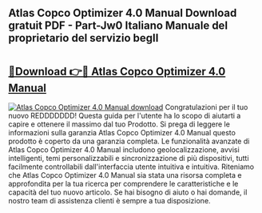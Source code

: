 ## Atlas Copco Optimizer 4.0 Manual Download gratuit PDF - Part-Jw0 Italiano Manuale del proprietario del servizio begII

# <h2><a href="http://dfblr86.blite.top/?on=Atlas+Copco+Optimizer+4.0+Manual">🔗Download 👉🔴 Atlas Copco Optimizer 4.0 Manual</a></h2>

[![Atlas Copco Optimizer 4.0 Manual download](https://i.imgur.com/lujVjoI.png)](http://dfblr86.blite.top/?on=Atlas+Copco+Optimizer+4.0+Manual)
Congratulazioni per il tuo nuovo REDDDDDDD! Questa guida per l'utente ha lo scopo di aiutarti a capire e ottenere il massimo dal tuo Prodotto. Si prega di leggere le informazioni sulla garanzia Atlas Copco Optimizer 4.0 Manual questo prodotto è coperto da una garanzia completa. Le funzionalità avanzate di Atlas Copco Optimizer 4.0 Manual includono geolocalizzazione, avvisi intelligenti, temi personalizzabili e sincronizzazione di più dispositivi, tutti facilmente controllabili dall'interfaccia utente intuitiva e intuitiva. Riteniamo che Atlas Copco Optimizer 4.0 Manual sia stata una risorsa completa e approfondita per la tua ricerca per comprendere le caratteristiche e le capacità del tuo nuovo articolo. Se hai bisogno di aiuto o hai domande, il nostro team di assistenza clienti è sempre a tua disposizione.
